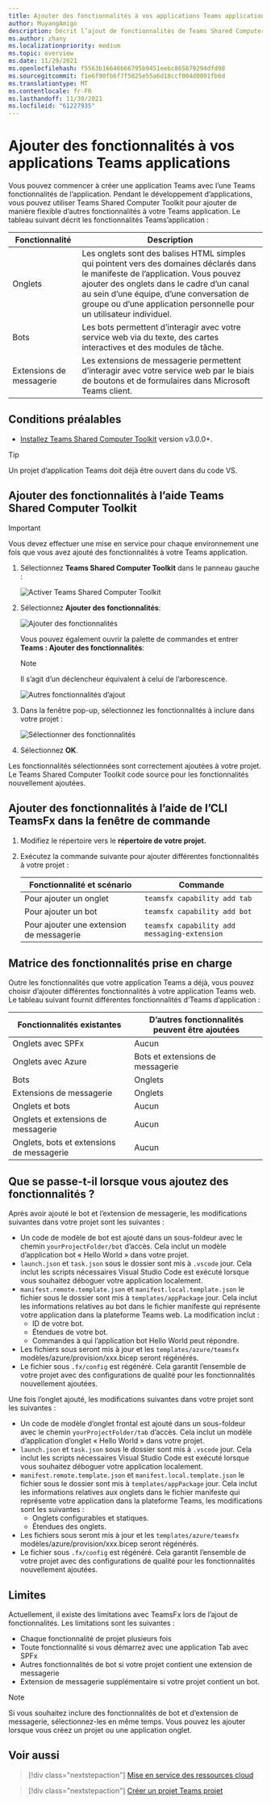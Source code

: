 ```yaml
---
title: Ajouter des fonctionnalités à vos applications Teams applications
author: MuyangAmigo
description: Décrit l’ajout de fonctionnalités de Teams Shared Computer Toolkit
ms.author: zhany
ms.localizationpriority: medium
ms.topic: overview
ms.date: 11/29/2021
ms.openlocfilehash: f5563b16646b66795b9451eebc865879294dfd98
ms.sourcegitcommit: f1e6f90fb6f7f5825e55a6d18ccf004d0091fb6d
ms.translationtype: MT
ms.contentlocale: fr-FR
ms.lasthandoff: 11/30/2021
ms.locfileid: "61227935"
---
```

# <a name="add-capabilities-to-your-teams-apps"></a>Ajouter des fonctionnalités à vos applications Teams applications

Vous pouvez commencer à créer une application Teams avec l’une Teams fonctionnalités de l’application. Pendant le développement d’applications, vous pouvez utiliser Teams Shared Computer Toolkit pour ajouter de manière flexible d’autres fonctionnalités à votre Teams application. Le tableau suivant décrit les fonctionnalités Teams’application :

|**Fonctionnalité**|**Description**|
|--------|-------------|
| Onglets |  Les onglets sont des balises HTML simples qui pointent vers des domaines déclarés dans le manifeste de l’application. Vous pouvez ajouter des onglets dans le cadre d’un canal au sein d’une équipe, d’une conversation de groupe ou d’une application personnelle pour un utilisateur individuel.|
| Bots |  Les bots permettent d’interagir avec votre service web via du texte, des cartes interactives et des modules de tâche.|
| Extensions de messagerie | Les extensions de messagerie permettent d’interagir avec votre service web par le biais de boutons et de formulaires dans Microsoft Teams client.|

## <a name="prerequisite"></a>Conditions préalables

* [Installez Teams Shared Computer Toolkit](https://marketplace.visualstudio.com/items?itemName=TeamsDevApp.ms-teams-vscode-extension) version v3.0.0+.

> [!TIP]
> Un projet d’application Teams doit déjà être ouvert dans du code VS.

## <a name="add-capabilities-using-teams-toolkit"></a>Ajouter des fonctionnalités à l’aide Teams Shared Computer Toolkit

> [!IMPORTANT]
> Vous devez effectuer une mise en service pour chaque environnement une fois que vous avez ajouté des fonctionnalités à votre Teams application.

1. Sélectionnez **Teams Shared Computer Toolkit** dans le panneau gauche :

    ![Activer Teams Shared Computer Toolkit](./images/activate-teams-toolkit.png)
  
1. Sélectionnez **Ajouter des fonctionnalités**:

    ![Ajouter des fonctionnalités](./images/add-capabilities.png)

      Vous pouvez également ouvrir la palette de commandes et entrer **Teams : Ajouter des fonctionnalités**: 
      
      > [!NOTE]
      > Il s’agit d’un déclencheur équivalent à celui de l’arborescence.

    ![Autres fonctionnalités d’ajout](./images/alternate-capabilities.png)

1. Dans la fenêtre pop-up, sélectionnez les fonctionnalités à inclure dans votre projet :

    ![Sélectionner des fonctionnalités](./images/select-capabilities.png)

1. Sélectionnez **OK**.

Les fonctionnalités sélectionnées sont correctement ajoutées à votre projet. Le Teams Shared Computer Toolkit code source pour les fonctionnalités nouvellement ajoutées.

## <a name="add-capabilities-using-teamsfx-cli-in-command-window"></a>Ajouter des fonctionnalités à l’aide de l’CLI TeamsFx dans la fenêtre de commande

1. Modifiez le répertoire vers le **répertoire de votre projet.**
1. Exécutez la commande suivante pour ajouter différentes fonctionnalités à votre projet :

   |Fonctionnalité et scénario| Commande|
   |-----------------------|----------|
   |Pour ajouter un onglet|`teamsfx capability add tab`|
   |Pour ajouter un bot|`teamsfx capability add bot`|
   |Pour ajouter une extension de messagerie|`teamsfx capability add messaging-extension`|

## <a name="supported-capabilities-matrix"></a>Matrice des fonctionnalités prise en charge

Outre les fonctionnalités que votre application Teams a déjà, vous pouvez choisir d’ajouter différentes fonctionnalités à votre application Teams web. Le tableau suivant fournit différentes fonctionnalités d’Teams d’application : 

|Fonctionnalités existantes|D’autres fonctionnalités peuvent être ajoutées|
|--------------------|--------------------|
|Onglets avec SPFx|Aucun|
|Onglets avec Azure|Bots et extensions de messagerie|
|Bots|Onglets|
|Extensions de messagerie|Onglets|
|Onglets et bots|Aucun|
|Onglets et extensions de messagerie|Aucun|
|Onglets, bots et extensions de messagerie|Aucun|

## <a name="what-happens-when-you-add-capabilities"></a>Que se passe-t-il lorsque vous ajoutez des fonctionnalités ?

Après avoir ajouté le bot et l’extension de messagerie, les modifications suivantes dans votre projet sont les suivantes :

- Un code de modèle de bot est ajouté dans un sous-foldeur avec le chemin `yourProjectFolder/bot` d’accès. Cela inclut un modèle d’application bot « Hello World » dans votre projet.
- `launch.json` et `task.json` sous le dossier sont mis à `.vscode` jour. Cela inclut les scripts nécessaires Visual Studio Code est exécuté lorsque vous souhaitez déboguer votre application localement. 
- `manifest.remote.template.json` et `manifest.local.template.json` le fichier sous le dossier sont mis à `templates/appPackage` jour. Cela inclut les informations relatives au bot dans le fichier manifeste qui représente votre application dans la plateforme Teams web. La modification inclut :
  - ID de votre bot.
  - Étendues de votre bot.
  - Commandes à qui l’application bot Hello World peut répondre.
- Les fichiers sous seront mis à jour et les `templates/azure/teamsfx` modèles/azure/provision/xxx.bicep seront régénérés.
- Le fichier sous `.fx/config` est régénéré. Cela garantit l’ensemble de votre projet avec des configurations de qualité pour les fonctionnalités nouvellement ajoutées.

Une fois l’onglet ajouté, les modifications suivantes dans votre projet sont les suivantes :

- Un code de modèle d’onglet frontal est ajouté dans un sous-foldeur avec le chemin `yourProjectFolder/tab` d’accès. Cela inclut un modèle d’application d’onglet « Hello World » dans votre projet.
- `launch.json` et `task.json` sous le dossier sont mis à `.vscode` jour. Cela inclut les scripts nécessaires Visual Studio Code est exécuté lorsque vous souhaitez déboguer votre application localement. 
- `manifest.remote.template.json` et `manifest.local.template.json` le fichier sous le dossier sont mis à `templates/appPackage` jour. Cela inclut les informations relatives aux onglets dans le fichier manifeste qui représente votre application dans la plateforme Teams, les modifications sont les suivantes :
  - Onglets configurables et statiques.
  - Étendues des onglets.
- Les fichiers sous seront mis à jour et les `templates/azure/teamsfx` modèles/azure/provision/xxx.bicep seront régénérés.
- Le fichier sous `.fx/config` est régénéré. Cela garantit l’ensemble de votre projet avec des configurations de qualité pour les fonctionnalités nouvellement ajoutées.

## <a name="limitations"></a>Limites

Actuellement, il existe des limitations avec TeamsFx lors de l’ajout de fonctionnalités. Les limitations sont les suivantes :

- Chaque fonctionnalité de projet plusieurs fois
- Toute fonctionnalité si vous démarrez avec une application Tab avec SPFx
- Autres fonctionnalités de bot si votre projet contient une extension de messagerie
- Extension de messagerie supplémentaire si votre projet contient un bot.

> [!NOTE]
> Si vous souhaitez inclure des fonctionnalités de bot et d’extension de messagerie, sélectionnez-les en même temps. Vous pouvez les ajouter lorsque vous créez un projet ou une application onglet.

## <a name="see-also"></a>Voir aussi

> [!div class="nextstepaction"]
> [Mise en service des ressources cloud](provision.md)

> [!div class="nextstepaction"]
> [Créer un projet Teams projet](create-new-project.md)
